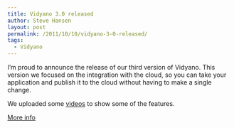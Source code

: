 ```yaml
---
title: Vidyano 3.0 released
author: Steve Hansen
layout: post
permalink: /2011/10/10/vidyano-3-0-released/
tags:
  - Vidyano
---
```

I&#8217;m proud to announce the release of our third version of Vidyano. This version we focused on the integration with the cloud, so you can take your application and publish it to the cloud without having to make a single change.

We uploaded some [videos][1] to show some of the features.

[More info][2]

 [1]: http://www.vidyano.com/Developer/Videos
 [2]: http://www.vidyano.com/
